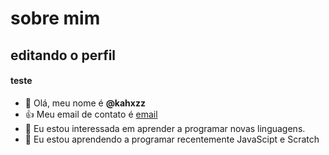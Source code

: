  # sobre mim
 
 ## editando o perfil
 
 #### teste
 
- 👋 Olá, meu nome é **@kahxzz**
- 👍 Meu email de contato é [email](kaahxzz@gmail.com)
- 👀 Eu estou interessada em aprender a programar novas linguagens.
- 🌱 Eu estou aprendendo a programar recentemente JavaScipt e Scratch
